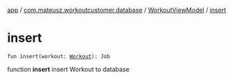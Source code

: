 [app](../../index.md) / [com.mateusz.workoutcustomer.database](../index.md) / [WorkoutViewModel](index.md) / [insert](./insert.md)

# insert

`fun insert(workout: `[`Workout`](../-workout/index.md)`): Job`

function **insert** insert Workout to database

